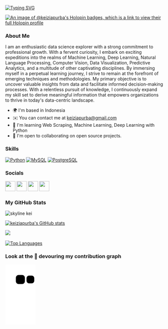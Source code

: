 [![Typing SVG](https://readme-typing-svg.demolab.com/?lines=Welcome+to+Kei's+Data+Odyssey+🍄🪬)](https://git.io/typing-svg)

[![An image of @keiziapurba's Holopin badges, which is a link to view their full Holopin profile](https://holopin.me/keiziapurba)](https://holopin.io/@keiziapurba)


<div align="center">
  
  
</div>


### About Me

I am an enthusiastic data science explorer with a strong commitment to professional growth. With a fervent curiosity, I embark on exciting expeditions into the realms of Machine Learning, Deep Learning, Natural Language Processing, Computer Vision, Data Visualization, Predictive Analytics, and a multitude of other captivating disciplines. By immersing myself in a perpetual learning journey, I strive to remain at the forefront of emerging techniques and methodologies. My primary objective is to uncover valuable insights from data and facilitate informed decision-making processes. With a relentless pursuit of knowledge, I continuously expand my skill set to derive meaningful information that empowers organizations to thrive in today's data-centric landscape.



* 🌍  I'm based in Indonesia
* ✉️  You can contact me at [keiziapurba@gmail.com](mailto:keiziapurba@gmail.com)
* 🧠  I'm learning Web Scraping, Machine Learning, Deep Learning with Python
* 🤝  I'm open to collaborating on open source projects.



### Skills

<p align="left">
<a href="https://www.python.org/" target="_blank" rel="noreferrer"><img src="https://raw.githubusercontent.com/danielcranney/readme-generator/main/public/icons/skills/python-colored.svg" width="36" height="36" alt="Python" /></a>
<a href="https://www.mysql.com/" target="_blank" rel="noreferrer"><img src="https://raw.githubusercontent.com/danielcranney/readme-generator/main/public/icons/skills/mysql-colored.svg" width="36" height="36" alt="MySQL" /></a>
<a href="https://www.postgresql.org/" target="_blank" rel="noreferrer"><img src="https://raw.githubusercontent.com/danielcranney/readme-generator/main/public/icons/skills/postgresql-colored.svg" width="36" height="36" alt="PostgreSQL" /></a>
</p>

### Socials

<p align="left"> <a href="https://www.github.com/keiziapurba" target="_blank" rel="noreferrer"><img src="https://raw.githubusercontent.com/danielcranney/readme-generator/main/public/icons/socials/github.svg" width="32" height="32" /></a> <a href="https://www.linkedin.com/in/keiziapurba/" target="_blank" rel="noreferrer"><img src="https://raw.githubusercontent.com/danielcranney/readme-generator/main/public/icons/socials/linkedin.svg" width="32" height="32" /></a> <a href="http://www.medium.com/@keiziapurba" target="_blank" rel="noreferrer"><img src="https://raw.githubusercontent.com/danielcranney/readme-generator/main/public/icons/socials/medium.svg" width="32" height="32" /></a> <a href="https://www.stackoverflow.com/users/21970279/keizia-purba" target="_blank" rel="noreferrer"><img src="https://raw.githubusercontent.com/danielcranney/readme-generator/main/public/icons/socials/stackoverflow.svg" width="32" height="32" /></a></p>


### <b>My GitHub Stats</b>
![skyline kei](https://media.giphy.com/media/v1.Y2lkPTc5MGI3NjExNTA1ZGI3OGJlYmM4MDQxMzM2ZWI0MTNmMzgxZTY0MDdhYmUwZTFlNiZlcD12MV9pbnRlcm5hbF9naWZzX2dpZklkJmN0PWc/efvMgTlIzR3dZPk71e/giphy.gif)



<a href="http://www.github.com/keiziapurba"><img src="https://github-readme-stats.vercel.app/api?username=keiziapurba&show_icons=true&hide=issues,contribs&count_private=true&title_color=0891b2&text_color=ffffff&icon_color=14b8a6&bg_color=1c1917&hide_border=true&show_icons=true" alt="keiziapurba's GitHub stats" /></a>

<a href="http://www.github.com/keiziapurba"><img src="https://github-readme-streak-stats.herokuapp.com/?user=keiziapurba&stroke=ffffff&background=1c1917&ring=0891b2&fire=0891b2&currStreakNum=ffffff&currStreakLabel=0891b2&sideNums=ffffff&sideLabels=ffffff&dates=ffffff&hide_border=true&theme=cobalt" /></a>



<a href="https://github.com/keiziapurba" align="left"><img src="https://github-readme-stats.vercel.app/api/top-langs/?username=keiziapurba&langs_count=10&title_color=0891b2&text_color=ffffff&icon_color=14b8a6&bg_color=1c1917&hide_border=true&locale=en&custom_title=Top%20%Languages" alt="Top Languages" /></a>


### Look at the 🐍 devouring my contribution graph
![Snake animation](https://github.com/keiziapurba/keiziapurba/blob/output/github-contribution-grid-snake.svg)
